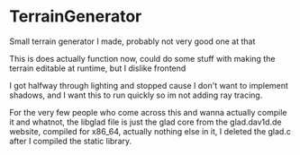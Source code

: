 # TerrainGenerator

Small terrain generator I made, probably not very good one at that

This is does actually function now, could do some stuff with making the terrain editable at runtime, but I dislike frontend

I got halfway through lighting and stopped cause I don't want to implement shadows, and I want this to run quickly so im not adding ray tracing.

For the very few people who come across this and wanna actually compile it and whatnot, the libglad file is just the glad core from the glad.dav1d.de website, compiled for x86_64, actually nothing else in it, I deleted the glad.c after I compiled the static library.
